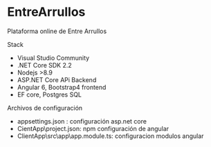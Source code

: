 # EntreArrullos
Plataforma online de Entre Arrullos

Stack	
- Visual Studio Community
- .NET Core SDK 2.2
- Nodejs >8.9
- ASP.NET Core APi Backend
- Angular 6, Bootstrap4 frontend
- EF core, Postgres SQL

Archivos de configuración
- appsettings.json : configuración asp.net core
- CientApp\project.json: npm configuración de angular
- ClientApp\src\app\app.module.ts: configuracion modulos angular